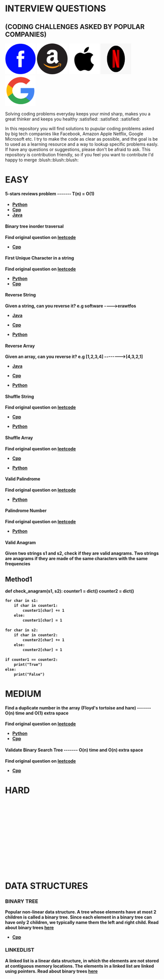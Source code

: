 # INTERVIEW QUESTIONS
## (CODING CHALLENGES ASKED BY POPULAR COMPANIES)

 <div id="banner">
    <div class="inline-block"> 
        <img src = "https://github.com/yonahgraphics/Data-Structures-and-Algorithms/blob/master/facebook.png" width="100" height="100">
        <img src = "https://github.com/yonahgraphics/Data-Structures-and-Algorithms/blob/master/amazon.png" width="100" height="100">
        <img src = "https://github.com/yonahgraphics/Data-Structures-and-Algorithms/blob/master/Apple.jpg" width="100" height="100">
        <img src = "https://github.com/yonahgraphics/Data-Structures-and-Algorithms/blob/master/Netflix.png" width="100" height="100">
        <img src = "https://github.com/yonahgraphics/Data-Structures-and-Algorithms/blob/master/google.png" width="100" height="100">
    </div>
</div>
 
 <p>
Solving coding problems everyday keeps your mind sharp, makes you a great thinker and keeps you healthy :satisfied: :satisfied: :satisfied: <p>
In this repository you will find solutions to pupular coding problems asked by big tech companies like Facebook, Amazon Apple Netflix, Google Microsoft etc. I try to make the code as clear as possible, and the goal is be to used as a learning resource and a way to lookup specific problems easly. 
If have any questions or suggestions, please don't be afraid to ask. This repository is contribution friendly, so if you feel you want to contribute I'd happy to merge :blush::blush::blush:



# EASY

 #### 5-stars reviews problem  -------<b> T(n) = O(1)<b>
 
- [Python](https://github.com/yonahgraphics/Data-Structures-and-Algorithms/blob/master/PYTHON/EASY/5-stars%20reviews%20problem.py)
- [Cpp](https://github.com/yonahgraphics/Data-Structures-and-Algorithms/blob/master/CPP/EASY/5-stars%20reviews%20problem.cpp)
- [Java](https://github.com/yonahgraphics/Data-Structures-and-Algorithms/blob/master/JAVA/EASY/src/FiveStarsReviewsProblem.java)
 
 #### Binary tree inorder traversal<b>
 
  Find original question on <a href = "https://leetcode.com/problems/binary-tree-inorder-traversal/"> leetcode

- [Cpp](https://github.com/yonahgraphics/Data-Structures-and-Algorithms/blob/master/CPP/EASY/Binary%20Tree%20Inorder%20Traversal.cpp)
 
 
 #### First Unique Character in a string<b>
  Find original question on <a href = "https://leetcode.com/problems/first-unique-character-in-a-string/"> leetcode</a>

- [Python](https://github.com/yonahgraphics/Data-Structures-and-Algorithms/blob/master/PYTHON/EASY/FirstUniqueCharacterInString.py)
- [Cpp]( https://github.com/yonahgraphics/Data-Structures-and-Algorithms/blob/master/CPP/EASY/firstUniqueChar.cpp)
 

 #### Reverse String<b>
  Given a string, can you reverse it? e.g software ---->erawtfos

- [Java](https://github.com/yonahgraphics/Data-Structures-and-Algorithms/blob/master/JAVA/EASY/src/reverseString.java)
 
- [Cpp](https://github.com/yonahgraphics/Data-Structures-and-Algorithms/blob/master/CPP/EASY/reverseString.cpp)
 
- [Python](https://github.com/yonahgraphics/Data-Structures-and-Algorithms/blob/master/PYTHON/EASY/reverseString.py)
 
 
 #### Reverse Array<b>
  Given an array, can you reverse it? e.g [1,2,3,4] -------->[4,3,2,1]

- [Java](https://github.com/yonahgraphics/Data-Structures-and-Algorithms/blob/master/JAVA/EASY/src/reverseArray.java)
 
- [Cpp](https://github.com/yonahgraphics/Data-Structures-and-Algorithms/blob/master/CPP/EASY/reverseArray.cpp)
 
- [Python](https://github.com/yonahgraphics/Data-Structures-and-Algorithms/blob/master/PYTHON/EASY/reverseArray.py)
 
 
 #### Shuffle String<b>
  Find original question on <a href = "https://leetcode.com/problems/shuffle-string/"> leetcode

- [Cpp](https://github.com/yonahgraphics/Data-Structures-and-Algorithms/blob/master/CPP/EASY/shuffleString.cpp)
 
- [Python](https://github.com/yonahgraphics/Data-Structures-and-Algorithms/blob/master/PYTHON/EASY/shuffleString.py)
 
 
 #### Shuffle Array<b>
  Find original question on <a href = "https://leetcode.com/problems/shuffle-the-array/"> leetcode

- [Cpp](https://github.com/yonahgraphics/Data-Structures-and-Algorithms/blob/master/CPP/EASY/shuffleArray.cpp)
 
- [Python](https://github.com/yonahgraphics/Data-Structures-and-Algorithms/blob/master/PYTHON/EASY/shuffleArray.py)
 
 
 #### Valid Palindrome<b>
  Find original question on <a href = "https://leetcode.com/problems/valid-palindrome/"> leetcode

- [Python](https://github.com/yonahgraphics/Data-Structures-and-Algorithms/blob/master/PYTHON/EASY/validPalindrome.py)
 
 
 #### Palindrome Number<b>
  Find original question on <a href = "https://leetcode.com/problems/palindrome-number/"> leetcode

- [Python](https://github.com/yonahgraphics/Data-Structures-and-Algorithms/blob/master/PYTHON/EASY/palindromeNumber.py)
 
 
 #### Valid Anagram<b>
  Given two strings s1 and s2, check if they are valid anagrams. Two strings are anagrams if they are made of the same characters with the same frequencies

## Method1<n>
 
def check_anagram(s1, s2):
    counter1 = dict()
    counter2 = dict()
    
    for char in s1:
        if char in counter1:
            counter1[char] += 1
        else:
            counter1[char] = 1
    
    for char in s2:
        if char in counter2:
            counter2[char] += 1
        else:
            counter2[char] = 1
        
    if counter1 == counter2:
        print("True")
    else:
        print("False")
    
    


 
 
 

# MEDIUM
 #### Find a duplicate number in the array (Floyd's tortoise and hare) -------<b> O(n) time and O(1) extra space<b>
 Find original question on <a href = "https://leetcode.com/problems/find-the-duplicate-number/"> leetcode</a>
- [Python](https://github.com/yonahgraphics/Data-Structures-and-Algorithms/blob/master/PYTHON/MEDIUM/find_duplicate_number.py)
- [Cpp](https://github.com/yonahgraphics/Data-Structures-and-Algorithms/blob/master/CPP/MEDIUM/findDuplicateNumber.cpp)
 
 #### Validate Binary Search Tree -------<b> O(n) time and O(n) extra space<b>
 Find original question on <a href = "https://leetcode.com/problems/validate-binary-search-tree/"> leetcode</a>
- [Cpp](https://github.com/yonahgraphics/Data-Structures-and-Algorithms/blob/master/CPP/MEDIUM/validateBinarySearchTree.cpp)
# HARD<br/><br/><br/><br/><br/><br/><br/><br/>


# DATA STRUCTURES
 ### BINARY TREE
 Popular non-linear data structure. A tree whose elements have at most 2 children is called a binary tree. Since each element in a binary tree can have only 2 children, we typically name them the left and right child.
 Read about binary trees <a href = "https://www.geeksforgeeks.org/binary-tree-data-structure/"> here</a>
 
- [Cpp](https://github.com/yonahgraphics/Data-Structures-and-Algorithms/blob/master/CPP/DATA%20STRUCTURES/BINARY%20TREE/binaryTree.cpp)
 
 ### LINKEDLIST
 A linked list is a linear data structure, in which the elements are not stored at contiguous memory locations. The elements in a linked list are linked using pointers. 
 Read about binary trees <a href = "https://www.geeksforgeeks.org/data-structures/linked-list/"> here</a>
